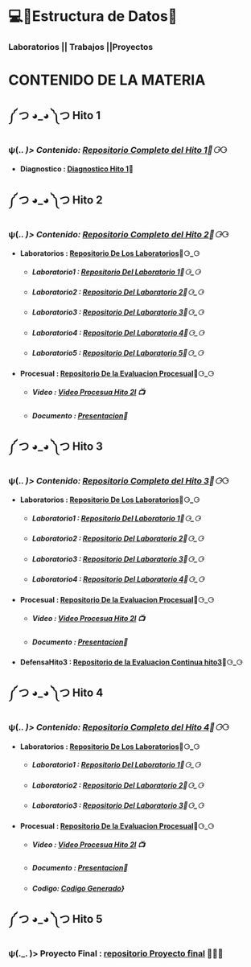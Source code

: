 # 💻👾Estructura de Datos👾
### Laboratorios || Trabajos ||Proyectos 
# CONTENIDO DE LA MATERIA 
## ༼ つ ◕_◕ ༽つ Hito 1
###  ψ(._. )> Contenido: [Repositorio Completo del Hito 1](https://github.com/LuisAlvarezMedina2/Estructura-De-Datos/tree/main/HITO%201)📁⚆_⚆
- #### Diagnostico : [Diagnostico Hito 1](https://github.com/LuisAlvarezMedina2/Estructura-De-Datos/blob/main/HITO%201/DIAGNOSTICO%20HITO%201.txt)📄
## ༼ つ ◕_◕ ༽つ Hito 2
###  ψ(._. )> Contenido: [Repositorio Completo del Hito 2](https://github.com/LuisAlvarezMedina2/Estructura-De-Datos/tree/main/HITO%202)📁⚆_⚆
- #### Laboratorios : [Repositorio De Los Laboratorios](https://github.com/LuisAlvarezMedina2/Estructura-De-Datos/tree/main/HITO%202/Laboratorio)📁⚆_⚆
  - ##### Laboratorio1 : [Repositorio Del Laboratorio 1](https://github.com/LuisAlvarezMedina2/Estructura-De-Datos/tree/main/HITO%202/Laboratorio/Laboratorio1)📁⚆_⚆
  - ##### Laboratorio2 : [Repositorio Del Laboratorio 2](https://github.com/LuisAlvarezMedina2/Estructura-De-Datos/tree/main/HITO%202/Laboratorio/Laboratorio2)📁⚆_⚆
  - ##### Laboratorio3 : [Repositorio Del Laboratorio 3](https://github.com/LuisAlvarezMedina2/Estructura-De-Datos/tree/main/HITO%202/Laboratorio/Laboratorio3)📁⚆_⚆
  - ##### Laboratorio4 : [Repositorio Del Laboratorio 4](https://github.com/LuisAlvarezMedina2/Estructura-De-Datos/tree/main/HITO%202/Laboratorio/Laboratorio4)📁⚆_⚆
  - ##### Laboratorio5 : [Repositorio Del Laboratorio 5](https://github.com/LuisAlvarezMedina2/Estructura-De-Datos/tree/main/HITO%202/Laboratorio/Laboratorio5)📁⚆_⚆
- #### Procesual : [Repositorio De la Evaluacion Procesual](https://github.com/LuisAlvarezMedina2/Estructura-De-Datos/tree/main/HITO%202/Procesual)📁⚆_⚆
  - ##### Video : [Video Procesua Hito 2l](https://github.com/LuisAlvarezMedina2/Estructura-De-Datos/blob/main/HITO%202/Procesual/VideoProcesual.txt) 📺
  - ##### Documento : [Presentacion](https://github.com/LuisAlvarezMedina2/Estructura-De-Datos/blob/main/HITO%202/Procesual/Procesual%20hito2.pdf)📄
## ༼ つ ◕_◕ ༽つ Hito 3
###  ψ(._. )> Contenido: [Repositorio Completo del Hito 3](https://github.com/LuisAlvarezMedina2/Estructura-De-Datos/tree/main/Hito3)📁⚆_⚆
- #### Laboratorios : [Repositorio De Los Laboratorios](https://github.com/LuisAlvarezMedina2/Estructura-De-Datos/tree/main/Hito3/Laboratorios)📁⚆_⚆
  - ##### Laboratorio1 : [Repositorio Del Laboratorio 1](https://github.com/LuisAlvarezMedina2/Estructura-De-Datos/tree/main/Hito3/Laboratorios/Lab1)📁⚆_⚆
  - ##### Laboratorio2 : [Repositorio Del Laboratorio 2](https://github.com/LuisAlvarezMedina2/Estructura-De-Datos/tree/main/Hito3/Laboratorios/Lab2)📁⚆_⚆
  - ##### Laboratorio3 : [Repositorio Del Laboratorio 3](https://github.com/LuisAlvarezMedina2/Estructura-De-Datos/tree/main/Hito3/Laboratorios/Lab3)📁⚆_⚆
  - ##### Laboratorio4 : [Repositorio Del Laboratorio 4](https://github.com/LuisAlvarezMedina2/Estructura-De-Datos/tree/main/Hito3/Laboratorios/Lab4)📁⚆_⚆
- #### Procesual : [Repositorio De la Evaluacion Procesual](https://github.com/LuisAlvarezMedina2/Estructura-De-Datos/tree/main/Hito3/Procesual)📁⚆_⚆
  - ##### Video : [Video Procesua Hito 2l](https://github.com/LuisAlvarezMedina2/Estructura-De-Datos/blob/main/Hito3/Procesual/VideoProcesual.txt) 📺
  - ##### Documento : [Presentacion](https://github.com/LuisAlvarezMedina2/Estructura-De-Datos/blob/main/Hito3/Procesual/Procesual%20hito%203.pdf)📄
- #### DefensaHito3 : [Repositorio de la Evaluacion Continua hito3](https://github.com/LuisAlvarezMedina2/Estructura-De-Datos/tree/main/Hito3/defensaHito3)📁⚆_⚆
## ༼ つ ◕_◕ ༽つ Hito 4
###  ψ(._. )> Contenido: [Repositorio Completo del Hito 4](https://github.com/LuisAlvarezMedina2/Estructura-De-Datos/tree/main/Hito4)📁⚆_⚆
- #### Laboratorios : [Repositorio De Los Laboratorios](https://github.com/LuisAlvarezMedina2/Estructura-De-Datos/tree/main/Hito4/Laboratorios)📁⚆_⚆
  - ##### Laboratorio1 : [Repositorio Del Laboratorio 1](https://github.com/LuisAlvarezMedina2/Estructura-De-Datos/tree/main/Hito4/Laboratorios/Lab1)📁⚆_⚆
  - ##### Laboratorio2 : [Repositorio Del Laboratorio 2](https://github.com/LuisAlvarezMedina2/Estructura-De-Datos/tree/main/Hito4/Laboratorios/Lab2)📁⚆_⚆
  - ##### Laboratorio3 : [Repositorio Del Laboratorio 3](https://github.com/LuisAlvarezMedina2/Estructura-De-Datos/tree/main/Hito4/Laboratorios/Lab3)📁⚆_⚆
- #### Procesual : [Repositorio De la Evaluacion Procesual](https://github.com/LuisAlvarezMedina2/Estructura-De-Datos/tree/main/Hito4/Procesual)📁⚆_⚆
  - ##### Video : [Video Procesua Hito 2l](https://github.com/LuisAlvarezMedina2/Estructura-De-Datos/blob/main/Hito4/Procesual/VideoProcesual.txt) 📺
  - ##### Documento : [Presentacion](https://github.com/LuisAlvarezMedina2/Estructura-De-Datos/blob/main/Hito4/Procesual/Procesual%20hito%204.pdf)📄
  - ##### Codigo: [Codigo Generado](https://github.com/LuisAlvarezMedina2/Estructura-De-Datos/tree/main/Hito4/Procesual/Codigo%20Generado/ColaDeClientes)}
## ༼ つ ◕_◕ ༽つ Hito 5
###  ψ(._. )> Proyecto Final : [repositorio Proyecto final](https://github.com/LuisAlvarezMedina2/Estructura-De-Datos/tree/main/Hito5/Proyecto%20Final) 📁📄🔚


